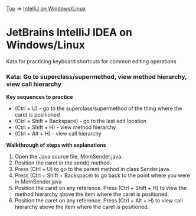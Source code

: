 [Top](README.md) => [IntelliJ on Windows/Linux](ij-win-lin.md)

# JetBrains IntelliJ IDEA on Windows/Linux

Kata for practicing keyboard shortcuts for common editing operations

### Kata: Go to superclass/supermethod, view method hierarchy, view call hierarchy

**Key sequences to practice**

- (Ctrl + U) - go to the superclass/supermethod of the thing where the caret is positioned
- (Ctrl + Shift + Backspace) - go to the last edit location
- (Ctrl + Shift + H) - view method hierarchy
- (Ctrl + Alt + H) - view call hierarchy

**Walkthrough of steps with explanations**

1. Open the Java source file, MomSender.java.
1. Position the caret in the send() method.
1. Press (Ctrl + U) to go to the parent method in class Sender.java.
1. Press (Ctrl + Shift + Backspace) to go back to the point where you were in MomSender.java
1. Position the caret on any reference. Press (Ctrl + Shift + H) to view the method hierarchy above the item where the caret is positioned.
1. Position the caret on any reference. Press (Ctrl + Alt + H) to view call hierarchy above the item where the caret is positioned.


